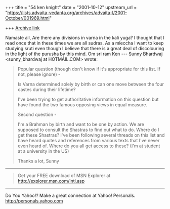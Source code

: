 +++
title = "54 ken knight"
date = "2001-10-12"
upstream_url = "https://lists.advaita-vedanta.org/archives/advaita-l/2001-October/001969.html"

+++
[Archive link](https://lists.advaita-vedanta.org/archives/advaita-l/2001-October/001969.html)

Namaste all,
Are there any divisions in varna in the kali yuga?
 I thought that I read once that in these times we are
all sudras.  As a mleccha I want to keep studying
sruti even though I believe that there is a great deal
of discolouring in the light of the purusha by this
mind.
Om sri ram
Ken
--- Sunny Bhardwaj <sunny_bhardwaj at HOTMAIL.COM> wrote:
> Popular question (though don't know if it's
> appropriate for this list. If
> not, please ignore) -
>
> Is Varna determined solely by birth or can one move
> between the four castes
> during their lifetime?
>
> I've been trying to get authoritative information on
> this question but have
> found the two famous opposing views in equal
> measure.
>
> Second question -
>
> I'm a Brahman by birth and want to be one by action.
> We are supposed to
> consult the Shastras to find out what to do. Where
> do I get these Shastras?
> I've been following several threads on this list and
> have heard quotes and
> references from various texts that I've never even
> heard of. Where do you
> all get access to these? (I'm at student at a
> university in the US)
>
> Thanks a lot,
> Sunny
>
>
>
_________________________________________________________________
> Get your FREE download of MSN Explorer at
http://explorer.msn.com/intl.asp


__________________________________________________
Do You Yahoo!?
Make a great connection at Yahoo! Personals.
http://personals.yahoo.com

